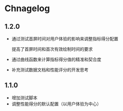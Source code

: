 # Chnagelog

## 1.2.0

- 通过测试首屏时间对用户体验的影响来调整指标得分配置

    提高了首屏时间和首次有效绘制时间的要求

- 通过曲线函数来计算指标得分值的精准和契合度
- 补充测试数据文档和性能评分的开发思考

## 1.1.0

- 增加测试脚本
- 调整性能得分的默认配置（以用户体验为中心）

